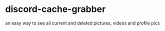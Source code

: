 # discord-cache-grabber
an easy way to see all current and deleted pictures, videos and profile pics
